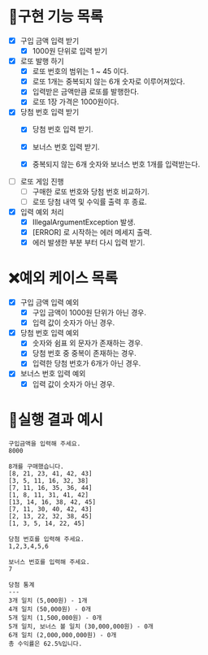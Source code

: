 # 📖구현 기능 목록

- [x] 구입 금액 입력 받기
    - [x] 1000원 단위로 입력 받기

- [x] 로또 발행 하기
    - [x] 로또 번호의 범위는 1 ~ 45 이다.
    - [x] 로또 1개는 중복되지 않는 6개 숫자로 이루어져있다.
    - [x] 입력받은 금액만큼 로또를 발행한다.
    - [x] 로또 1장 가격은 1000원이다.

- [x] 당첨 번호 입력 받기
    - [x] 당첨 번호 입력 받기.
    - [x] 보너스 번호 입력 받기.
    - [x] 중복되지 않는 6개 숫자와 보너스 번호 1개를 입력받는다.


- [ ] 로또 게임 진행
    - [ ] 구매한 로또 번호와 당첨 번호 비교하기.
    - [ ] 로또 당첨 내역 및 수익률 출력 후 종료.

- [x] 입력 예외 처리
    - [x] IllegalArgumentException 발생.
    - [x] [ERROR] 로 시작하는 에러 메세지 출력.
    - [x] 에러 발생한 부분 부터 다시 입력 받기.

# ❌예외 케이스 목록

- [x] 구입 금액 입력 예외
    - [x] 구입 금액이 1000원 단위가 아닌 경우.
    - [x] 입력 값이 숫자가 아닌 경우.

- [x] 당첨 번호 입력 예외
    - [x] 숫자와 쉼표 외 문자가 존재하는 경우.
    - [x] 당첨 번호 중 중복이 존재하는 경우.
    - [x] 입력한 당첨 번호가 6개가 아닌 경우.

- [x] 보너스 번호 입력 예외
    - [x] 입력 값이 숫자가 아닌 경우.

# 🏃실행 결과 예시

```text
구입금액을 입력해 주세요.
8000

8개를 구매했습니다.
[8, 21, 23, 41, 42, 43] 
[3, 5, 11, 16, 32, 38] 
[7, 11, 16, 35, 36, 44] 
[1, 8, 11, 31, 41, 42] 
[13, 14, 16, 38, 42, 45] 
[7, 11, 30, 40, 42, 43] 
[2, 13, 22, 32, 38, 45] 
[1, 3, 5, 14, 22, 45]

당첨 번호를 입력해 주세요.
1,2,3,4,5,6

보너스 번호를 입력해 주세요.
7

당첨 통계
---
3개 일치 (5,000원) - 1개
4개 일치 (50,000원) - 0개
5개 일치 (1,500,000원) - 0개
5개 일치, 보너스 볼 일치 (30,000,000원) - 0개
6개 일치 (2,000,000,000원) - 0개
총 수익률은 62.5%입니다.
```